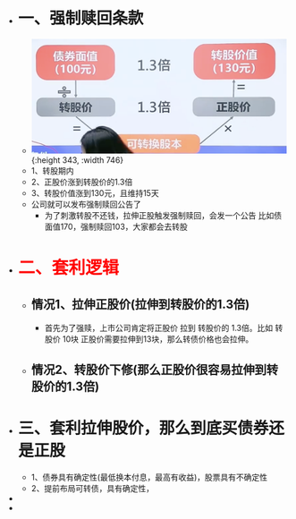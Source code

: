 - # 一、强制赎回条款
	- ![image.png](../assets/image_1668335363733_0.png){:height 343, :width 746}
	- 1、转股期内
	- 2、正股价涨到转股价的1.3倍
	- 3、转股价值涨到130元，且维持15天
	- 公司就可以发布强制赎回公告了
		- 为了刺激转股不还钱，拉伸正股触发强制赎回，会发一个公告 比如债面值170，强制赎回103，大家都会去转股
- #  <p style="font-size:30px;color:red"> 二、套利逻辑</p>
	- ## 情况1、拉伸正股价(拉伸到转股价的1.3倍)
		- 首先为了强赎，上市公司肯定将正股价 拉到 转股价的  1.3倍。比如 转股价 10块   正股价需要拉伸到13块，那么转债价格也会拉伸。
	- ## 情况2、转股价下修(那么正股价很容易拉伸到转股价的1.3倍)
- # 三、套利拉伸股价，那么到底买债券还是正股
	- 1、债券具有确定性(最低换本付息，最高有收益)，股票具有不确定性
	- 2、提前布局可转债，具有确定性，
-
-